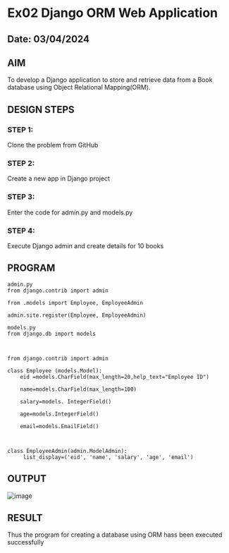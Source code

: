 # Ex02 Django ORM Web Application
## Date: 03/04/2024

## AIM
To develop a Django application to store and retrieve data from a Book database using Object Relational Mapping(ORM).

## DESIGN STEPS

### STEP 1:
Clone the problem from GitHub

### STEP 2:
Create a new app in Django project

### STEP 3:
Enter the code for admin.py and models.py

### STEP 4:
Execute Django admin and create details for 10 books

## PROGRAM



```
admin.py
from django.contrib import admin

from .models import Employee, EmployeeAdmin

admin.site.register(Employee, EmployeeAdmin)

models.py
from django.db import models



from django.contrib import admin

class Employee (models.Model):
    eid =models.CharField(max_length=20,help_text="Employee ID")

    name=models.CharField(max_length=100)

    salary=models. IntegerField()

    age=models.IntegerField()

    email=models.EmailField()



class EmployeeAdmin(admin.ModelAdmin):
     list_display=('eid', 'name', 'salary', 'age', 'email')

```

## OUTPUT
![image](https://github.com/Lingasri/ORM/assets/143391929/aa77006a-b449-4117-9c86-198ea6b3292b)



## RESULT
Thus the program for creating a database using ORM hass been executed successfully
